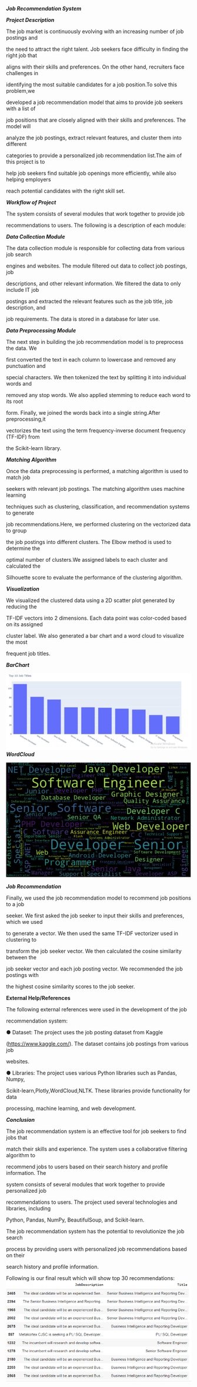 <a name="br1"></a>***Job Recommendation System***

***Project Description***

The job market is continuously evolving with an increasing number of job postings and

the need to attract the right talent. Job seekers face difficulty in finding the right job that

aligns with their skills and preferences. On the other hand, recruiters face challenges in

identifying the most suitable candidates for a job position.To solve this problem,we

developed a job recommendation model that aims to provide job seekers with a list of

job positions that are closely aligned with their skills and preferences. The model will

analyze the job postings, extract relevant features, and cluster them into different

categories to provide a personalized job recommendation list.The aim of this project is to

help job seekers find suitable job openings more efficiently, while also helping employers

reach potential candidates with the right skill set.

***Workflow of Project***

The system consists of several modules that work together to provide job

recommendations to users. The following is a description of each module:

***Data Collection Module***

The data collection module is responsible for collecting data from various job search

engines and websites. The module filtered out data to collect job postings, job

descriptions, and other relevant information. We filtered the data to only include IT job

postings and extracted the relevant features such as the job title, job description, and

job requirements. The data is stored in a database for later use.

***Data Preprocessing Module***

The next step in building the job recommendation model is to preprocess the data. We

first converted the text in each column to lowercase and removed any punctuation and

special characters. We then tokenized the text by splitting it into individual words and

removed any stop words. We also applied stemming to reduce each word to its root

form. Finally, we joined the words back into a single string.After preprocessing,it

vectorizes the text using the term frequency-inverse document frequency (TF-IDF) from

the Scikit-learn library.

***Matching Algorithm***

Once the data preprocessing is performed, a matching algorithm is used to match job

seekers with relevant job postings. The matching algorithm uses machine learning

techniques such as clustering, classification, and recommendation systems to generate

job recommendations.Here, we performed clustering on the vectorized data to group

the job postings into different clusters. The Elbow method is used to determine the

optimal number of clusters.We assigned labels to each cluster and calculated the

Silhouette score to evaluate the performance of the clustering algorithm.

***Visualization***

We visualized the clustered data using a 2D scatter plot generated by reducing the

TF-IDF vectors into 2 dimensions. Each data point was color-coded based on its assigned

cluster label. We also generated a bar chart and a word cloud to visualize the most

frequent job titles.

***BarChart***

![Alt text](barchart.PNG)
***WordCloud***

![Alt text](wordcloud.PNG)



***Job Recommendation***

Finally, we used the job recommendation model to recommend job positions to a job

seeker. We first asked the job seeker to input their skills and preferences, which we used

to generate a vector. We then used the same TF-IDF vectorizer used in clustering to

transform the job seeker vector. We then calculated the cosine similarity between the

job seeker vector and each job posting vector. We recommended the job postings with

the highest cosine similarity scores to the job seeker.

**External Help/References**

The following external references were used in the development of the job

recommendation system:

● Dataset: The project uses the job posting dataset from Kaggle

(<https://www.kaggle.com/>). The dataset contains job postings from various job

websites.

● Libraries: The project uses various Python libraries such as Pandas, Numpy,

Scikit-learn,Plotly,WordCloud,NLTK. These libraries provide functionality for data

processing, machine learning, and web development.

***Conclusion***

The job recommendation system is an effective tool for job seekers to find jobs that

match their skills and experience. The system uses a collaborative filtering algorithm to

recommend jobs to users based on their search history and profile information. The

system consists of several modules that work together to provide personalized job

recommendations to users. The project used several technologies and libraries, including

Python, Pandas, NumPy, BeautifulSoup, and Scikit-learn.

The job recommendation system has the potential to revolutionize the job search

process by providing users with personalized job recommendations based on their

search history and profile information.


Following is our final result which will show top 30 recommendations:
![Alt text](final.PNG)

